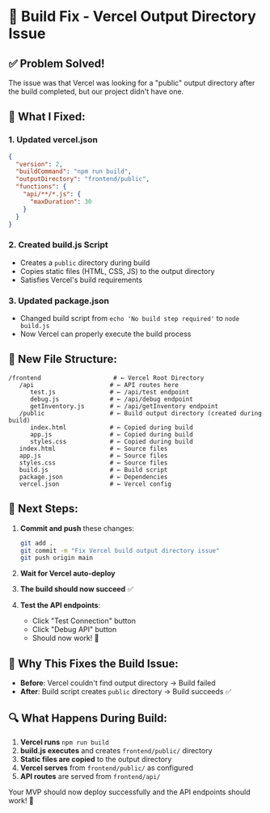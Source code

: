 # 🚀 Build Fix - Vercel Output Directory Issue

## ✅ **Problem Solved!**

The issue was that Vercel was looking for a "public" output directory after the build completed, but our project didn't have one.

## 🔧 **What I Fixed:**

### **1. Updated vercel.json**
```json
{
  "version": 2,
  "buildCommand": "npm run build",
  "outputDirectory": "frontend/public",
  "functions": {
    "api/**/*.js": {
      "maxDuration": 30
    }
  }
}
```

### **2. Created build.js Script**
- Creates a `public` directory during build
- Copies static files (HTML, CSS, JS) to the output directory
- Satisfies Vercel's build requirements

### **3. Updated package.json**
- Changed build script from `echo 'No build step required'` to `node build.js`
- Now Vercel can properly execute the build process

## 📁 **New File Structure:**

```
/frontend                    # ← Vercel Root Directory
   /api                     # ← API routes here
      test.js               # ← /api/test endpoint
      debug.js              # ← /api/debug endpoint  
      getInventory.js       # ← /api/getInventory endpoint
   /public                  # ← Build output directory (created during build)
      index.html            # ← Copied during build
      app.js                # ← Copied during build
      styles.css            # ← Copied during build
   index.html               # ← Source files
   app.js                   # ← Source files
   styles.css               # ← Source files
   build.js                 # ← Build script
   package.json             # ← Dependencies
   vercel.json              # ← Vercel config
```

## 🚀 **Next Steps:**

1. **Commit and push** these changes:
   ```bash
   git add .
   git commit -m "Fix Vercel build output directory issue"
   git push origin main
   ```

2. **Wait for Vercel auto-deploy**

3. **The build should now succeed** ✅

4. **Test the API endpoints**:
   - Click "Test Connection" button
   - Click "Debug API" button
   - Should now work! 🎉

## 🎯 **Why This Fixes the Build Issue:**

- **Before**: Vercel couldn't find output directory → Build failed
- **After**: Build script creates `public` directory → Build succeeds ✅

## 🔍 **What Happens During Build:**

1. **Vercel runs** `npm run build`
2. **build.js executes** and creates `frontend/public/` directory
3. **Static files are copied** to the output directory
4. **Vercel serves** from `frontend/public/` as configured
5. **API routes** are served from `frontend/api/`

Your MVP should now deploy successfully and the API endpoints should work! 🚀
